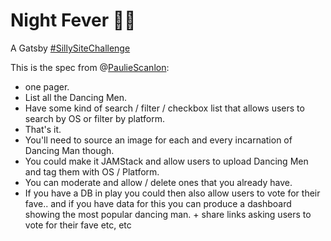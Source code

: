 # Night Fever 🕺🎶

A Gatsby [#SillySiteChallenge]

This is the spec from @[PaulieScanlon]:

- one pager.
- List all the Dancing Men.
- Have some kind of search / filter / checkbox list that allows users
  to search by OS or filter by platform.
- That's it.
- You'll need to source an image for each and every incarnation of
  Dancing Man though.
- You could make it JAMStack and allow users to upload Dancing Men and
  tag them with OS / Platform.
- You can moderate and allow / delete ones that you already have.
- If you have a DB in play you could then also allow users to vote for
  their fave.. and if you have data for this you can produce a
  dashboard showing the most popular dancing man. + share links asking
  users to vote for their fave etc, etc

<!-- Links -->

[#sillysitechallenge]: https://www.gatsbyjs.com/silly-site-challenge/
[pauliescanlon]: https://github.com/PaulieScanlon
